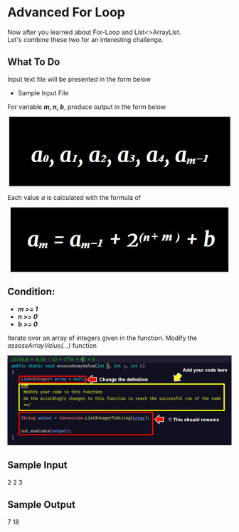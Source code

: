  # Advanced For Loop
Now after you learned about For-Loop and List<>ArrayList. \
Let's combine these two for an interesting challenge.

## **What To Do**

Input text file will be presented in the form below 
- Sample Input File 

For variable **_m, n, b_**, produce output in the form below
<p align="center">
   <img src="metadata/1.jpg">
 </p>  

Each value _a_ is calculated with the formula of

<p align="center">
   <img src="metadata/2.jpg">
 </p>  
 
## **Condition:**
- **_m >= 1_**
- **_n >= 0_**
- **_b >= 0_**

Iterate over an array of integers given in the function. Modify the _assessArrayValue(...)_ function
<p align="center">
   <img src="metadata/0.jpg">
 </p>

## **Sample Input**
2 2 3

## **Sample Output**
7 18


